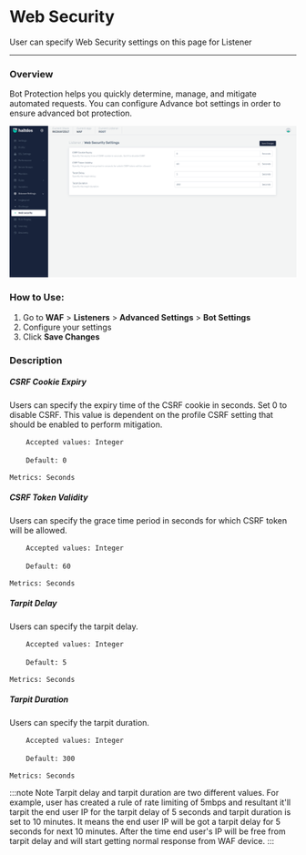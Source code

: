 # Web Security
User can specify Web Security settings on this page for Listener

---

### Overview
Bot Protection helps you quickly determine, manage, and mitigate automated requests. You can configure Advance bot settings in order to ensure advanced bot protection.

![websec](/img/waf/v7/docs/websec.png)

### How to Use:
1. Go to **WAF** > **Listeners** > **Advanced Settings** > **Bot Settings**
2. Configure your settings
3. Click **Save Changes**

### Description 


##### **CSRF Cookie Expiry**

Users can specify the expiry time of the CSRF cookie in seconds. Set 0 to disable CSRF. This value is dependent on the profile CSRF setting that should be enabled to perform mitigation.

```
    Accepted values: Integer

    Default: 0 
```


    Metrics: Seconds

##### **CSRF Token Validity**

Users can specify the grace time period in seconds for which CSRF token will be allowed.

```
    Accepted values: Integer

    Default: 60 
```


    Metrics: Seconds

##### **Tarpit Delay**

Users can specify the tarpit delay.

```
    Accepted values: Integer

    Default: 5 
```


    Metrics: Seconds

##### **Tarpit Duration**

Users can specify the tarpit duration.

```
    Accepted values: Integer

    Default: 300 
```


    Metrics: Seconds

:::note Note 
Tarpit delay and tarpit duration are two different values. For example, user has created a rule of rate limiting of 5mbps and resultant it'll tarpit the end user IP for the tarpit delay of 5 seconds and tarpit duration is set to 10 minutes. It means the end user IP will be got a tarpit delay for 5 seconds for next 10 minutes. After the time end user's IP will be free from tarpit delay and will start getting normal response from WAF device.
:::
